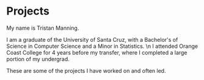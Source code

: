# Projects

My name is Tristan Manning.

I am a graduate of the University of Santa Cruz, with a Bachelor's of Science in Computer Science and a Minor in Statistics. \n
I attended Orange Coast College for 4 years before my transfer, where I completed a large portion of my undergrad.

These are some of the projects I have worked on and often led.
